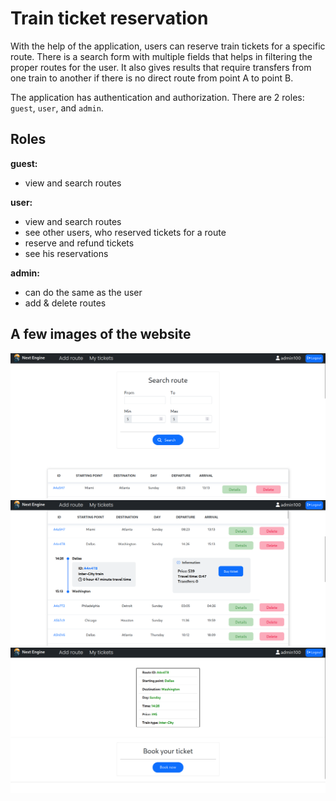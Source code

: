# Train ticket reservation
With the help of the application, users can reserve train tickets for a specific route. There is a search form with multiple fields that helps in filtering the proper routes for the user. It also gives results that require transfers from one train to another if there is no direct route from point A to point B.

The application has authentication and authorization. There are 2 roles: `guest`, `user`, and `admin`.

## Roles

**guest:**  
  - view and search routes

**user:** 
  - view and search routes
  - see other users, who reserved tickets for a route
  - reserve and refund tickets 
  - see his reservations
               
**admin:**
  - can do the same as the user
  - add & delete routes
  
  
  ## A few images of the website
  
<img src="https://github.com/nandor23/train-tickets/blob/main/images/image_1.png" alt="game" width="900"/>
<img src="https://github.com/nandor23/train-tickets/blob/main/images/image_2.png" alt="game" width="900"/>
<img src="https://github.com/nandor23/train-tickets/blob/main/images/image_3.png" alt="game" width="900"/>

  
